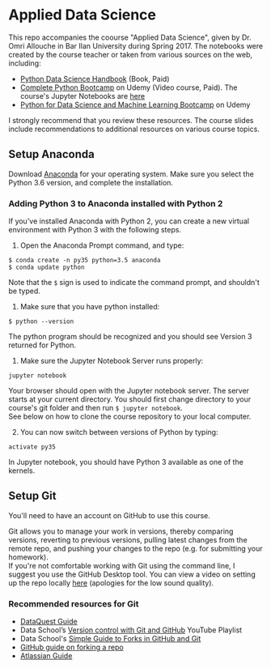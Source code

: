 # Applied Data Science
This repo accompanies the coourse "Applied Data Science", given by Dr. Omri Allouche in Bar Ilan University during Spring 2017.
The notebooks were created by the course teacher or taken from various sources on the web, including:
- [Python Data Science Handbook](https://github.com/jakevdp/PythonDataScienceHandbook) (Book, Paid)
- [Complete Python Bootcamp](https://www.udemy.com/complete-python-bootcamp/?couponCode=PY20) on Udemy (Video course, Paid). The course's Jupyter Notebooks are [here](https://github.com/jmportilla/Complete-Python-Bootcamp)
- [Python for Data Science and Machine Learning Bootcamp](https://www.udemy.com/python-for-data-science-and-machine-learning-bootcamp/learn/v4/overview) on Udemy

I strongly recommend that you review these resources. The course slides include recommendations to additional resources on various course topics.


## Setup Anaconda
Download [Anaconda](https://www.continuum.io/downloads) for your operating system. Make sure you select the Python 3.6 version, and complete the installation.

### Adding Python 3 to Anaconda installed with Python 2
If you've installed Anaconda with Python 2, you can create a new virtual environment with Python 3 with the following steps. 
1. Open the Anaconda Prompt command, and type:
```
$ conda create -n py35 python=3.5 anaconda
$ conda update python
```
Note that the `$` sign is used to indicate the command prompt, and shouldn't be typed.

1. Make sure that you have python installed:
```
$ python --version
```
The python program should be recognized and you should see Version 3 returned for Python.

1. Make sure the Jupyter Notebook Server runs properly:
```
jupyter notebook
```

Your browser should open with the Jupyter notebook server. The server starts at your current directory. You should first change directory to your course's git folder and then run `$ jupyter notebook`.  
See below on how to clone the course repository to your local computer.

2. You can now switch between versions of Python by typing:
```
activate py35
```

In Jupyter notebook, you should have Python 3 available as one of the kernels.

## Setup Git
You'll need to have an account on GitHub to use this course.

Git allows you to manage your work in versions, thereby comparing versions, reverting to previous versions, pulling latest changes from the remote repo, and pushing your changes to the repo (e.g. for submitting your homework).  
If you're not comfortable working with Git using the command line, I suggest you use the GitHub Desktop tool.
You can view a video on setting up the repo locally [here](https://youtu.be/ywCaMLo2VLc) (apologies for the low sound quality). 

### Recommended resources for Git
- [DataQuest Guide](https://www.dataquest.io/course/git-and-vcs)
- Data School’s [Version control with Git and GitHub](https://www.youtube.com/playlist?list=PL5-da3qGB5IBLMp7LtN8Nc3Efd4hJq0kD) YouTube Playlist
- Data School's [Simple Guide to Forks in GitHub and Git](http://www.dataschool.io/simple-guide-to-forks-in-github-and-git/)
- [GitHub guide on forking a repo](https://help.github.com/articles/fork-a-repo/)
- [Atlassian Guide](https://www.atlassian.com/git/tutorials/learn-git-with-bitbucket-cloud)


